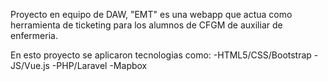 Proyecto en equipo de DAW, "EMT" es una webapp que actua como herramienta de ticketing para los alumnos de CFGM de auxiliar de enfermeria.

En esto proyecto se aplicaron tecnologias como:
-HTML5/CSS/Bootstrap
-JS/Vue.js
-PHP/Laravel
-Mapbox

